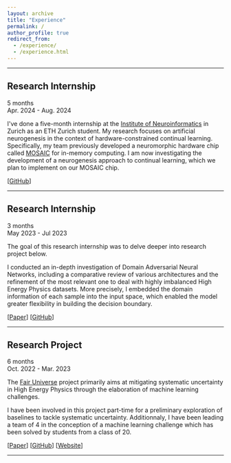 ```yaml
---
layout: archive
title: "Experience"
permalink: /
author_profile: true
redirect_from: 
  - /experience/
  - /experience.html
---
```


---

## Research Internship
5 months<br>
Apr. 2024 - Aug. 2024

I've done a five-month internship at the [Institute of Neuroinformatics](https://www.ini.uzh.ch/en/research/groups/EIS/Research.html) in Zurich as an ETH Zurich student. My research focuses on artificial neurogenesis in the context of hardware-constrained continual learning. Specifically, my team previously developed a neuromorphic hardware chip called [MOSAIC](https://www.nature.com/articles/s41467-023-44365-x) for in-memory computing. I am now investigating the development of a neurogenesis approach to continual learning, which we plan to implement on our MOSAIC chip.

[[GitHub](https://github.com/Mathisnplus1/Master-Thesis)]

---

## Research Internship
3 months<br>
May 2023 - Jul 2023

The goal of this research internship was to delve deeper into research project below.

I conducted an in-depth investigation of Domain Adversarial Neural Networks, including a comparative review of various architectures and the refinement of the most relevant one to deal with highly imbalanced High Energy Physics datasets. More precisely, I embedded the domain information of each sample into the input space, which enabled the model greater flexibility in building the decision boundary.

[[Paper](https://github.com/Mathisnplus1/fair-universe/blob/main/Internship/technical_report.pdf)] [[GitHub](https://github.com/Mathisnplus1/fair-universe/tree/main/Internship)]

---

## Research Project
6 months<br>
Oct. 2022 - Mar. 2023

The [Fair Universe](https://fair-universe.lbl.gov/) project primarily aims at mitigating systematic uncertainty in High Energy Physics through the elaboration of machine learning challenges.

I have been involved in this project part-time for a preliminary exploration of baselines to tackle systematic uncertainty. Additionnaly, I have been leading a team of 4 in the conception of a machine learning challenge which has been solved by students from a class of 20.

[[Paper](/files/Fair_Universe_Toy_Challenge_Report.pdf)] [[GitHub](https://github.com/FairUniverseChallenge/FairUniverseChallenge)] [[Website](https://www.codabench.org/competitions/565/?secret_key=35329465-c378-4483-9564-8a4a4bf617ba)]

---